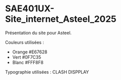# SAE401UX-Site_internet_Asteel_2025

Présentation du site pour Asteel. 

Couleurs utilisées : 
- Orange #E67628
- Vert #0F7C35
- Blanc #FFF8F8

Typographie utilisées : CLASH DISPPLAY 




